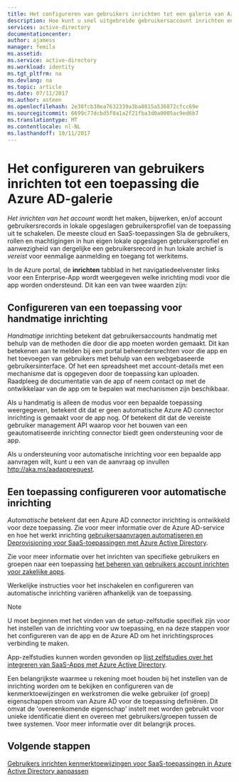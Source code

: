 ```yaml
---
title: Het configureren van gebruikers inrichten tot een galerie van Azure AD-toepassing | Microsoft Docs
description: Hoe kunt u snel uitgebreide gebruikersaccount inrichten en toepassingen die al wordt vermeld in de Azure AD-Toepassingsgalerie opheffen van inrichting configureren
services: active-directory
documentationcenter: 
author: ajamess
manager: femila
ms.assetid: 
ms.service: active-directory
ms.workload: identity
ms.tgt_pltfrm: na
ms.devlang: na
ms.topic: article
ms.date: 07/11/2017
ms.author: asteen
ms.openlocfilehash: 2e38fcb30ea7632339a3ba8815a536872cfcc69e
ms.sourcegitcommit: 6699c77dcbd5f8a1a2f21fba3d0a0005ac9ed6b7
ms.translationtype: MT
ms.contentlocale: nl-NL
ms.lasthandoff: 10/11/2017
---
```

# <a name="how-to-configure-user-provisioning-to-an-azure-ad-gallery-application"></a>Het configureren van gebruikers inrichten tot een toepassing die Azure AD-galerie

*Het inrichten van het account* wordt het maken, bijwerken, en/of account gebruikersrecords in lokale opgeslagen gebruikersprofiel van de toepassing uit te schakelen. De meeste cloud en SaaS-toepassingen Sla de gebruikers, rollen en machtigingen in hun eigen lokale opgeslagen gebruikersprofiel en aanwezigheid van dergelijke een gebruikersrecord in hun lokale archief is *vereist* voor eenmalige aanmelding en toegang tot werkitems.

In de Azure portal, de **inrichten** tabblad in het navigatiedeelvenster links voor een Enterprise-App wordt weergegeven welke inrichting modi voor die app worden ondersteund. Dit kan een van twee waarden zijn:

## <a name="configuring-an-application-for-manual-provisioning"></a>Configureren van een toepassing voor handmatige inrichting

*Handmatige* inrichting betekent dat gebruikersaccounts handmatig met behulp van de methoden die door die app moeten worden gemaakt. Dit kan betekenen aan te melden bij een portal beheerdersrechten voor die app en het toevoegen van gebruikers met behulp van een webgebaseerde gebruikersinterface. Of het een spreadsheet met account-details met een mechanisme dat is opgegeven door de toepassing kan uploaden. Raadpleeg de documentatie van de app of neem contact op met de ontwikkelaar van de app om te bepalen wat mechanismen zijn beschikbaar.

Als u handmatig is alleen de modus voor een bepaalde toepassing weergegeven, betekent dit dat er geen automatische Azure AD connector inrichting is gemaakt voor de app nog. Of betekent dit dat de vereiste gebruiker management API waarop voor het bouwen van een geautomatiseerde inrichting connector biedt geen ondersteuning voor de app.

Als u ondersteuning voor automatische inrichting voor een bepaalde app aanvragen wilt, kunt u een van de aanvraag op invullen <http://aka.ms/aadapprequest>.

## <a name="configuring-an-application-for-automatic-provisioning"></a>Een toepassing configureren voor automatische inrichting

*Automatische* betekent dat een Azure AD connector inrichting is ontwikkeld voor deze toepassing. Zie voor meer informatie over de Azure AD-service en hoe het werkt inrichting [gebruikersaanvragen automatiseren en Deprovisioning voor SaaS-toepassingen met Azure Active Directory](https://docs.microsoft.com/azure/active-directory/active-directory-saas-app-provisioning).

Zie voor meer informatie over het inrichten van specifieke gebruikers en groepen naar een toepassing [het beheren van gebruikers account inrichten voor zakelijke apps](https://docs.microsoft.com/azure/active-directory/active-directory-enterprise-apps-manage-provisioning).

Werkelijke instructies voor het inschakelen en configureren van automatische inrichting variëren afhankelijk van de toepassing.

>[!NOTE]
>U moet beginnen met het vinden van de setup-zelfstudie specifiek zijn voor het instellen van de inrichting voor uw toepassing, en na deze stappen voor het configureren van de app en de Azure AD om het inrichtingsproces verbinding te maken. 
>
>

App-zelfstudies kunnen worden gevonden op [lijst zelfstudies over het integreren van SaaS-Apps met Azure Active Directory](https://docs.microsoft.com/azure/active-directory/active-directory-saas-tutorial-list).

Een belangrijkste waarmee u rekening moet houden bij het instellen van de inrichting worden om te bekijken en configureren van de kenmerktoewijzingen en werkstromen die welke gebruiker (of groep) eigenschappen stroom van Azure AD voor de toepassing definiëren. Dit omvat de 'overeenkomende eigenschap' instelt met worden gebruikt voor unieke identificatie dient en overeen met gebruikers/groepen tussen de twee systemen. Voor meer informatie over dit belangrijk proces.

## <a name="next-steps"></a>Volgende stappen
[Gebruikers inrichten kenmerktoewijzingen voor SaaS-toepassingen in Azure Active Directory aanpassen](https://docs.microsoft.com/azure/active-directory/active-directory-saas-customizing-attribute-mappings)


